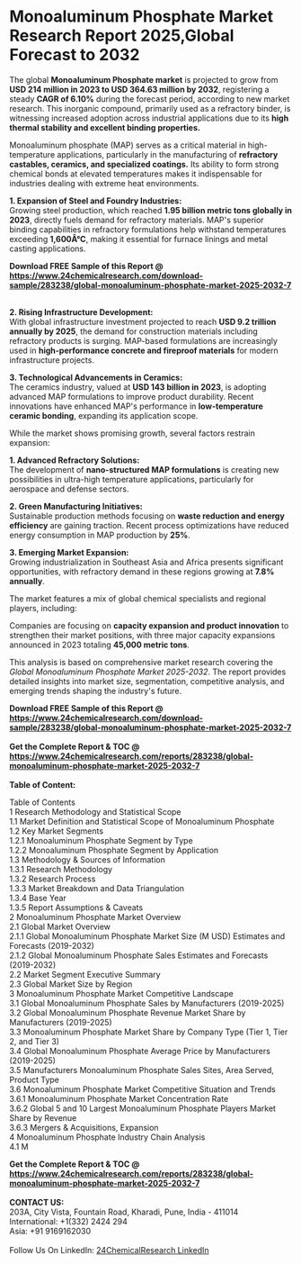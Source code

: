 <h1>Monoaluminum Phosphate Market Research Report 2025,Global Forecast to 2032</h1><p>The global <strong>Monoaluminum Phosphate market</strong> is projected to grow from <strong>USD 214 million in 2023 to USD 364.63 million by 2032</strong>, registering a steady <strong>CAGR of 6.10%</strong> during the forecast period, according to new market research. This inorganic compound, primarily used as a refractory binder, is witnessing increased adoption across industrial applications due to its <strong>high thermal stability and excellent binding properties.</strong></p><p>Monoaluminum phosphate (MAP) serves as a critical material in high-temperature applications, particularly in the manufacturing of <strong>refractory castables, ceramics, and specialized coatings.</strong> Its ability to form strong chemical bonds at elevated temperatures makes it indispensable for industries dealing with extreme heat environments.</p><p><strong>1. Expansion of Steel and Foundry Industries:</strong><br>
Growing steel production, which reached <strong>1.95 billion metric tons globally in 2023</strong>, directly fuels demand for refractory materials. MAP's superior binding capabilities in refractory formulations help withstand temperatures exceeding <strong>1,600Â°C</strong>, making it essential for furnace linings and metal casting applications.</p><div><b>Download FREE Sample of this Report @ 
            <a href="https://www.24chemicalresearch.com/download-sample/283238/global-monoaluminum-phosphate-market-2025-2032-7">
            https://www.24chemicalresearch.com/download-sample/283238/global-monoaluminum-phosphate-market-2025-2032-7</a></b></div><br><p><strong>2. Rising Infrastructure Development:</strong><br>
With global infrastructure investment projected to reach <strong>USD 9.2 trillion annually by 2025</strong>, the demand for construction materials including refractory products is surging. MAP-based formulations are increasingly used in <strong>high-performance concrete and fireproof materials</strong> for modern infrastructure projects.</p><p><strong>3. Technological Advancements in Ceramics:</strong><br>
The ceramics industry, valued at <strong>USD 143 billion in 2023</strong>, is adopting advanced MAP formulations to improve product durability. Recent innovations have enhanced MAP's performance in <strong>low-temperature ceramic bonding</strong>, expanding its application scope.</p><p>While the market shows promising growth, several factors restrain expansion:</p><p><strong>1. Advanced Refractory Solutions:</strong><br>
The development of <strong>nano-structured MAP formulations</strong> is creating new possibilities in ultra-high temperature applications, particularly for aerospace and defense sectors.</p><p><strong>2. Green Manufacturing Initiatives:</strong><br>
Sustainable production methods focusing on <strong>waste reduction and energy efficiency</strong> are gaining traction. Recent process optimizations have reduced energy consumption in MAP production by <strong>25%</strong>.</p><p><strong>3. Emerging Market Expansion:</strong><br>
Growing industrialization in Southeast Asia and Africa presents significant opportunities, with refractory demand in these regions growing at <strong>7.8% annually</strong>.</p><p>The market features a mix of global chemical specialists and regional players, including:</p><p>Companies are focusing on <strong>capacity expansion and product innovation</strong> to strengthen their market positions, with three major capacity expansions announced in 2023 totaling <strong>45,000 metric tons</strong>.</p><p>This analysis is based on comprehensive market research covering the <em>Global Monoaluminum Phosphate Market 2025-2032</em>. The report provides detailed insights into market size, segmentation, competitive analysis, and emerging trends shaping the industry's future.</p><div><b>Download FREE Sample of this Report @ 
            <a href="https://www.24chemicalresearch.com/download-sample/283238/global-monoaluminum-phosphate-market-2025-2032-7">
            https://www.24chemicalresearch.com/download-sample/283238/global-monoaluminum-phosphate-market-2025-2032-7</a></b></div><br><div><b>Get the Complete Report & TOC @ 
            <a href="https://www.24chemicalresearch.com/reports/283238/global-monoaluminum-phosphate-market-2025-2032-7">
            https://www.24chemicalresearch.com/reports/283238/global-monoaluminum-phosphate-market-2025-2032-7</a></b></div><br>
            <b>Table of Content:</b><p>Table of Contents<br />
1 Research Methodology and Statistical Scope<br />
1.1 Market Definition and Statistical Scope of Monoaluminum Phosphate<br />
1.2 Key Market Segments<br />
1.2.1 Monoaluminum Phosphate Segment by Type<br />
1.2.2 Monoaluminum Phosphate Segment by Application<br />
1.3 Methodology & Sources of Information<br />
1.3.1 Research Methodology<br />
1.3.2 Research Process<br />
1.3.3 Market Breakdown and Data Triangulation<br />
1.3.4 Base Year<br />
1.3.5 Report Assumptions & Caveats<br />
2 Monoaluminum Phosphate Market Overview<br />
2.1 Global Market Overview<br />
2.1.1 Global Monoaluminum Phosphate Market Size (M USD) Estimates and Forecasts (2019-2032)<br />
2.1.2 Global Monoaluminum Phosphate Sales Estimates and Forecasts (2019-2032)<br />
2.2 Market Segment Executive Summary<br />
2.3 Global Market Size by Region<br />
3 Monoaluminum Phosphate Market Competitive Landscape<br />
3.1 Global Monoaluminum Phosphate Sales by Manufacturers (2019-2025)<br />
3.2 Global Monoaluminum Phosphate Revenue Market Share by Manufacturers (2019-2025)<br />
3.3 Monoaluminum Phosphate Market Share by Company Type (Tier 1, Tier 2, and Tier 3)<br />
3.4 Global Monoaluminum Phosphate Average Price by Manufacturers (2019-2025)<br />
3.5 Manufacturers Monoaluminum Phosphate Sales Sites, Area Served, Product Type<br />
3.6 Monoaluminum Phosphate Market Competitive Situation and Trends<br />
3.6.1 Monoaluminum Phosphate Market Concentration Rate<br />
3.6.2 Global 5 and 10 Largest Monoaluminum Phosphate Players Market Share by Revenue<br />
3.6.3 Mergers & Acquisitions, Expansion<br />
4 Monoaluminum Phosphate Industry Chain Analysis<br />
4.1 M</p><div><b>Get the Complete Report & TOC @ 
            <a href="https://www.24chemicalresearch.com/reports/283238/global-monoaluminum-phosphate-market-2025-2032-7">
            https://www.24chemicalresearch.com/reports/283238/global-monoaluminum-phosphate-market-2025-2032-7</a></b></div><br><b>CONTACT US:</b><br>
            203A, City Vista, Fountain Road, Kharadi, Pune, India - 411014<br>
            International: +1(332) 2424 294<br>
            Asia: +91 9169162030 <br><br>
            Follow Us On LinkedIn: <a href="https://www.linkedin.com/company/24chemicalresearch/">24ChemicalResearch LinkedIn</a>